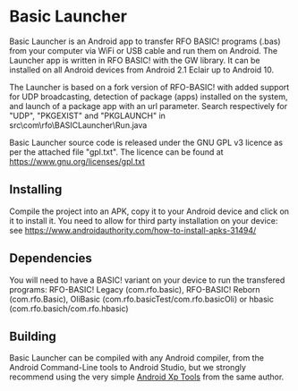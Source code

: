 Basic Launcher
=======

Basic Launcher is an Android app to transfer RFO BASIC! programs (.bas) from your computer via WiFi or USB cable and run them on Android.
The Launcher app is written in RFO BASIC! with the GW library. It can be installed on all Android devices from Android 2.1 Eclair up to Android 10.

The Launcher is based on a fork version of RFO-BASIC! with added support for UDP broadcasting, detection of package (apps) installed on the system, and launch of a package app with an url parameter.
Search respectively for "UDP", "PKGEXIST" and "PKGLAUNCH" in src\com\rfo\BASICLauncher\Run.java

Basic Launcher source code is released under the GNU GPL v3 licence as per the attached file "gpl.txt". The licence can be found at https://www.gnu.org/licenses/gpl.txt

## Installing
Compile the project into an APK, copy it to your Android device and click on it to install it. You need to allow for third party installation on your device: see https://www.androidauthority.com/how-to-install-apks-31494/

## Dependencies
You will need to have a BASIC! variant on your device to run the transfered programs:
RFO-BASIC! Legacy (com.rfo.basic), RFO-BASIC! Reborn (com.rfo.Basic), OliBasic (com.rfo.basicTest/com.rfo.basicOli) or hbasic (com.rfo.basich/com.rfo.hbasic)

## Building
Basic Launcher can be compiled with any Android compiler, from the Android Command-Line tools to Android Studio, but we strongly recommend using the very simple [Android Xp Tools](http://mougino.free.fr/rfo-basic) from the same author.
